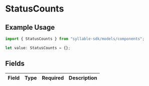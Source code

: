 # StatusCounts

## Example Usage

```typescript
import { StatusCounts } from "syllable-sdk/models/components";

let value: StatusCounts = {};
```

## Fields

| Field       | Type        | Required    | Description |
| ----------- | ----------- | ----------- | ----------- |
